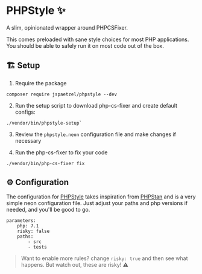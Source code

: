 # PHPStyle ✨

A slim, opinionated wrapper around PHPCSFixer.

This comes preloaded with sane style choices for most PHP applications. You should be able to safely run it on most code out of the box.

## 🏗 Setup
1. Require the package
```neon
composer require jspaetzel/phpstyle --dev
```

2. Run the setup script to download php-cs-fixer and create default configs: 

```
./vendor/bin/phpstyle-setup`
```

3. Review the `phpstyle.neon` configuration file and make changes if necessary

4. Run the php-cs-fixer to fix your code
```bash
./vendor/bin/php-cs-fixer fix
```

## ⚙ Configuration

The configuration for [PHPStyle](https://github.com/jspaetzel/phpstyle) takes inspiration from [PHPStan](https://github.com/phpstan/phpstan) and is a very simple neon configuration file. Just adjust your paths and php versions if needed, and you'll be good to go.
```neon
parameters:
    php: 7.1
    risky: false
    paths:
        - src
        - tests
```
> Want to enable more rules? change `risky: true` and then see what happens. But watch out, these are risky! ⚠
